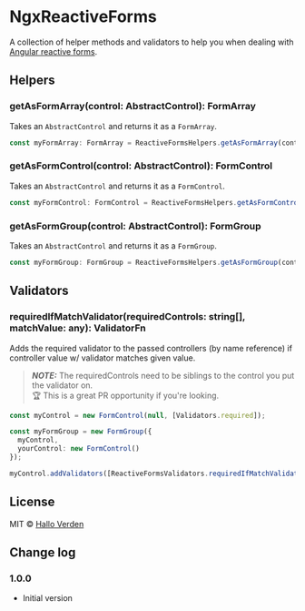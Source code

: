 # NgxReactiveForms

A collection of helper methods and validators to help you when dealing with [Angular reactive forms](https://angular.io/guide/reactive-forms).

## Helpers

### getAsFormArray(control: AbstractControl): FormArray
Takes an `AbstractControl` and returns it as a `FormArray`.

```typescript
const myFormArray: FormArray = ReactiveFormsHelpers.getAsFormArray(control);
```

### getAsFormControl(control: AbstractControl): FormControl
Takes an `AbstractControl` and returns it as a `FormControl`.

```typescript
const myFormControl: FormControl = ReactiveFormsHelpers.getAsFormControl(control);
```

### getAsFormGroup(control: AbstractControl): FormGroup
Takes an `AbstractControl` and returns it as a `FormGroup`.

```typescript
const myFormGroup: FormGroup = ReactiveFormsHelpers.getAsFormGroup(control);
```

## Validators

### requiredIfMatchValidator(requiredControls: string[], matchValue: any): ValidatorFn

Adds the required validator to the passed controllers (by name reference) if controller value w/ validator matches given value.
> **_NOTE:_**  The requiredControls need to be siblings to the control you put the validator on.  
> :trophy: This is a great PR opportunity if you're looking.

```typescript
const myControl = new FormControl(null, [Validators.required]);

const myFormGroup = new FormGroup({
  myControl,
  yourControl: new FormControl()
});

myControl.addValidators([ReactiveFormsValidators.requiredIfMatchValidator(['yourControl'], 'someValue')]);
```

## License
MIT © [Hallo Verden](https://github.com/halloverden)

## Change log

### 1.0.0
- Initial version
